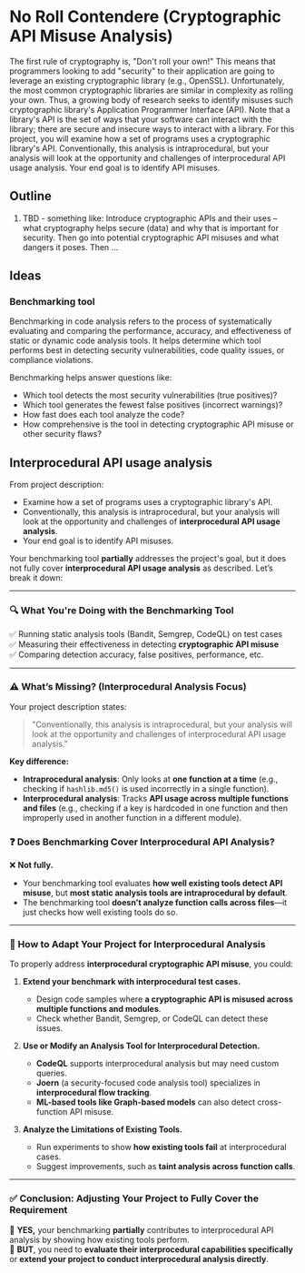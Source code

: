 # No Roll Contendere (Cryptographic API Misuse Analysis)

The first rule of cryptography is, "Don't roll your own!" This means that programmers looking to add "security" to their application are going to leverage an existing cryptographic library (e.g., OpenSSL). Unfortunately, the most common cryptographic libraries are similar in complexity as rolling your own. Thus, a growing body of research seeks to identify misuses such cryptographic library's Application Programmer Interface (API). Note that a library's API is the set of ways that your software can interact with the library; there are secure and insecure ways to interact with a library. For this project, you will examine how a set of programs uses a cryptographic library's API. Conventionally, this analysis is intraprocedural, but your analysis will look at the opportunity and challenges of interprocedural API usage analysis. Your end goal is to identify API misuses.

## Outline
1. TBD - something like: Introduce cryptographic APIs and their uses – what cryptography helps secure (data) and why that is important for security. Then go into potential cryptographic API misuses and what dangers it poses. Then ...

## Ideas
### Benchmarking tool

Benchmarking in code analysis refers to the process of systematically evaluating and comparing the performance, accuracy, and effectiveness of static or dynamic code analysis tools. It helps determine which tool performs best in detecting security vulnerabilities, code quality issues, or compliance violations.

Benchmarking helps answer questions like:
- Which tool detects the most security vulnerabilities (true positives)?
- Which tool generates the fewest false positives (incorrect warnings)?
- How fast does each tool analyze the code?
- How comprehensive is the tool in detecting cryptographic API misuse or other security flaws?

## Interprocedural API usage analysis

From project description:
- Examine how a set of programs uses a cryptographic library's API. 
- Conventionally, this analysis is intraprocedural, but your analysis will look at the opportunity and challenges of **interprocedural API usage analysis**. 
- Your end goal is to identify API misuses.

Your benchmarking tool **partially** addresses the project's goal, but it does not fully cover **interprocedural API usage analysis** as described. Let’s break it down:

---

### **🔍 What You're Doing with the Benchmarking Tool**
✅ Running static analysis tools (Bandit, Semgrep, CodeQL) on test cases  
✅ Measuring their effectiveness in detecting **cryptographic API misuse**  
✅ Comparing detection accuracy, false positives, performance, etc.  

---

### **⚠️ What’s Missing? (Interprocedural Analysis Focus)**
Your project description states:
> "Conventionally, this analysis is intraprocedural, but your analysis will look at the opportunity and challenges of interprocedural API usage analysis."

**Key difference:**
- **Intraprocedural analysis**: Only looks at **one function at a time** (e.g., checking if `hashlib.md5()` is used incorrectly in a single function).  
- **Interprocedural analysis**: Tracks **API usage across multiple functions and files** (e.g., checking if a key is hardcoded in one function and then improperly used in another function in a different module).  

### **❓ Does Benchmarking Cover Interprocedural API Analysis?**
❌ **Not fully.**  
- Your benchmarking tool evaluates **how well existing tools detect API misuse**, but **most static analysis tools are intraprocedural by default**.  
- The benchmarking tool **doesn’t analyze function calls across files**—it just checks how well existing tools do so.

---

### **🔧 How to Adapt Your Project for Interprocedural Analysis**
To properly address **interprocedural cryptographic API misuse**, you could:
1. **Extend your benchmark with interprocedural test cases.**  
   - Design code samples where **a cryptographic API is misused across multiple functions and modules**.
   - Check whether Bandit, Semgrep, or CodeQL can detect these issues.  

2. **Use or Modify an Analysis Tool for Interprocedural Detection.**  
   - **CodeQL** supports interprocedural analysis but may need custom queries.  
   - **Joern** (a security-focused code analysis tool) specializes in **interprocedural flow tracking**.  
   - **ML-based tools like Graph-based models** can also detect cross-function API misuse.

3. **Analyze the Limitations of Existing Tools.**  
   - Run experiments to show **how existing tools fail** at interprocedural cases.
   - Suggest improvements, such as **taint analysis across function calls**.

---

### **✅ Conclusion: Adjusting Your Project to Fully Cover the Requirement**
🔹 **YES,** your benchmarking **partially** contributes to interprocedural API analysis by showing how existing tools perform.  
🔹 **BUT**, you need to **evaluate their interprocedural capabilities specifically** or **extend your project to conduct interprocedural analysis directly**.  







